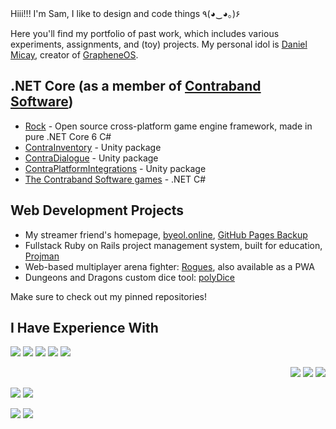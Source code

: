 Hiii!!! I'm Sam, I like to design and code things ٩(◕‿◕｡)۶ 

Here you'll find my portfolio of past work, which includes various experiments, assignments, and (toy) projects. My personal idol is [Daniel Micay](https://github.com/thestinger), creator of [GrapheneOS](https://github.com/GrapheneOS).

## .NET Core (as a member of [Contraband Software](https://github.com/Contraband-Software/))

- [Rock](https://github.com/Contraband-Software/Rock/) - Open source cross-platform game engine framework, made in pure .NET Core 6 C#
- [ContraInventory](https://github.com/Contraband-Software/ContraInventory) - Unity package
- [ContraDialogue](https://github.com/Contraband-Software/ContraDialogue) - Unity package
- [ContraPlatformIntegrations](https://github.com/Contraband-Software/ContraPlatformIntegrations) - Unity package
- [The Contraband Software games](https://github.com/Contraband-Software) - .NET C#

## Web Development Projects

- My streamer friend's homepage, [byeol.online](https://byeol.online/), [GitHub Pages Backup](https://2004seraph.github.io/byeolonline/)
- Fullstack Ruby on Rails project management system, built for education, [Projman](https://github.com/2004seraph/UniProjectManager)
- Web-based multiplayer arena fighter: [Rogues](https://rogues.seraph.parts/), also available as a PWA
- Dungeons and Dragons custom dice tool: [polyDice](https://2004seraph.github.io/polyDice/)

Make sure to check out my pinned repositories!

## I Have Experience With

<div>

![](https://img.shields.io/badge/Python-FFD43B?style=for-the-badge&logo=python&logoColor=blue)
![](https://img.shields.io/badge/C%2B%2B-00599C?style=for-the-badge&logo=c%2B%2B&logoColor=white)
![](https://img.shields.io/badge/C%23-239120?style=for-the-badge&logo=c-sharp&logoColor=white)
![](https://img.shields.io/badge/Haskell-5D4F85?style=for-the-badge&logo=haskell&logoColor=white)
![](https://img.shields.io/badge/OpenJDK-ED8B00?style=for-the-badge&logo=openjdk&logoColor=white)
<div align="right">

![](https://img.shields.io/badge/HTML5-E34F26?style=for-the-badge&logo=html5&logoColor=white)
![](https://img.shields.io/badge/CSS3-1572B6?style=for-the-badge&logo=css3&logoColor=white)
![](https://img.shields.io/badge/JavaScript-323330?style=for-the-badge&logo=javascript&logoColor=F7DF1E)

</div>

</div>

![](https://img.shields.io/badge/Unity-100000?style=for-the-badge&logo=unity&logoColor=white)
![](https://img.shields.io/badge/.NET-512BD4?style=for-the-badge&logo=dotnet&logoColor=white)

![](https://img.shields.io/badge/Ubuntu-E95420?style=for-the-badge&logo=ubuntu&logoColor=white)
![](https://img.shields.io/badge/Windows-0078D6?style=for-the-badge&logo=windows&logoColor=white)

